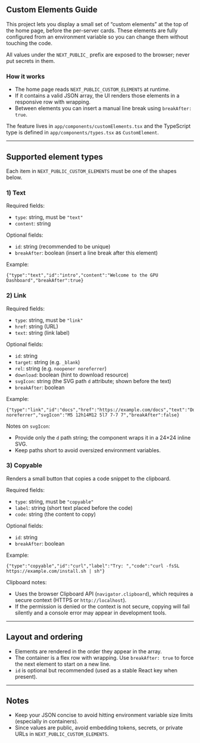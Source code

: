 ## Custom Elements Guide

This project lets you display a small set of “custom elements” at the top of the home page, before the per-server cards. These elements are fully configured from an environment variable so you can change them without touching the code.

All values under the `NEXT_PUBLIC_` prefix are exposed to the browser; never put secrets in them.

### How it works

- The home page reads `NEXT_PUBLIC_CUSTOM_ELEMENTS` at runtime.
- If it contains a valid JSON array, the UI renders those elements in a responsive row with wrapping.
- Between elements you can insert a manual line break using `breakAfter: true`.

The feature lives in `app/components/customElements.tsx` and the TypeScript type is defined in `app/components/types.tsx` as `CustomElement`.

---

## Supported element types

Each item in `NEXT_PUBLIC_CUSTOM_ELEMENTS` must be one of the shapes below.

### 1) Text

Required fields:
- `type`: string, must be `"text"`
- `content`: string

Optional fields:
- `id`: string (recommended to be unique)
- `breakAfter`: boolean (insert a line break after this element)

Example:
```
{"type":"text","id":"intro","content":"Welcome to the GPU Dashboard","breakAfter":true}
```

### 2) Link

Required fields:
- `type`: string, must be `"link"`
- `href`: string (URL)
- `text`: string (link label)

Optional fields:
- `id`: string
- `target`: string (e.g. `_blank`)
- `rel`: string (e.g. `noopener noreferrer`)
- `download`: boolean (hint to download resource)
- `svgIcon`: string (the SVG path `d` attribute; shown before the text)
- `breakAfter`: boolean

Example:
```
{"type":"link","id":"docs","href":"https://example.com/docs","text":"Documentation","target":"_blank","rel":"noopener noreferrer","svgIcon":"M5 12h14M12 5l7 7-7 7","breakAfter":false}
```

Notes on `svgIcon`:
- Provide only the `d` path string; the component wraps it in a 24×24 inline SVG.
- Keep paths short to avoid oversized environment variables.

### 3) Copyable

Renders a small button that copies a code snippet to the clipboard.

Required fields:
- `type`: string, must be `"copyable"`
- `label`: string (short text placed before the code)
- `code`: string (the content to copy)

Optional fields:
- `id`: string
- `breakAfter`: boolean

Example:
```
{"type":"copyable","id":"curl","label":"Try: ","code":"curl -fsSL https://example.com/install.sh | sh"}
```

Clipboard notes:
- Uses the browser Clipboard API (`navigator.clipboard`), which requires a secure context (HTTPS or `http://localhost`).
- If the permission is denied or the context is not secure, copying will fail silently and a console error may appear in development tools.

---

## Layout and ordering

- Elements are rendered in the order they appear in the array.
- The container is a flex row with wrapping. Use `breakAfter: true` to force the next element to start on a new line.
- `id` is optional but recommended (used as a stable React key when present).

---

## Notes

- Keep your JSON concise to avoid hitting environment variable size limits (especially in containers).
- Since values are public, avoid embedding tokens, secrets, or private URLs in `NEXT_PUBLIC_CUSTOM_ELEMENTS`.


